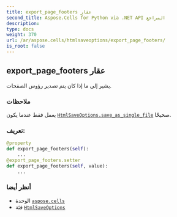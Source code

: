 ```yaml
---
title: export_page_footers عقار
second_title: Aspose.Cells for Python via .NET API المراجع
description:
type: docs
weight: 370
url: /ar/aspose.cells/htmlsaveoptions/export_page_footers/
is_root: false
---
```

##  export_page_footers عقار

يشير إلى ما إذا كان يتم تصدير رؤوس الصفحات.

###  ملاحظات

يعمل فقط عندما يكون [`HtmlSaveOptions.save_as_single_file`](/cells/python-net/ar/aspose.cells/htmlsaveoptions#save_as_single_file) صحيحًا.
###  تعريف:
```python
@property
def export_page_footers(self):
    ...
@export_page_footers.setter
def export_page_footers(self, value):
    ...
```

###  أنظر أيضا
* الوحدة [`aspose.cells`](../../)
* فئة [`HtmlSaveOptions`](/cells/python-net/ar/aspose.cells/htmlsaveoptions)
